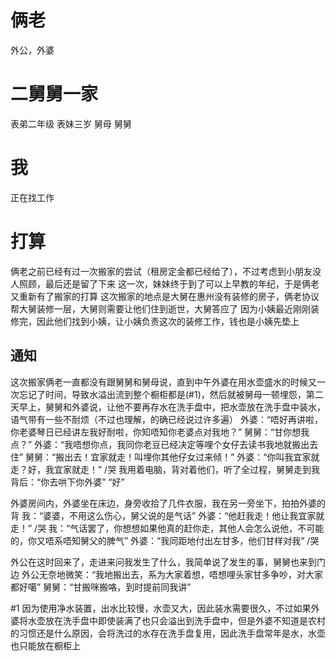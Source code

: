 # 俩老
外公，外婆

# 二舅舅一家
表弟二年级
表妹三岁
舅母
舅舅

# 我
正在找工作

# 打算
俩老之前已经有过一次搬家的尝试（租房定金都已经给了），不过考虑到小朋友没人照顾，最后还是留了下来
这一次，妹妹终于到了可以上早教的年纪，于是俩老又重新有了搬家的打算
这次搬家的地点是大舅在惠州没有装修的房子，俩老协议帮大舅装修一层，大舅则需要让他们住到逝世，大舅答应了
因为小姨最近刚刚装修完，因此他们找到小姨，让小姨负责这次的装修工作，钱也是小姨先垫上

## 通知
这次搬家俩老一直都没有跟舅舅和舅母说，直到中午外婆在用水壶盛水的时候又一次忘记了时间，导致水溢出流到整个橱柜都是(#1)，然后就被舅母一顿埋怨，第二天早上，舅舅和外婆说，让他不要再存水在洗手盘中，把水壶放在洗手盘中装水，语气带有一些不耐烦（不过也理解，的确已经说过许多遍）
外婆：“唔好再讲啦，你老婆琴日已经讲左我好耐啦，你知唔知你老婆点对我地？”
舅舅：“甘你想我点？”
外婆：“我唔想你点，我同你老豆已经决定等哩个女仔去读书我地就搬出去住”
舅舅：“搬出去！宜家就走！叫埋你其他仔女过来倾！”
外婆：“你叫我宜家就走？好，我宜家就走！” /哭
我用着电脑，背对着他们，听了全过程，舅舅走到我背后：“你去哄下你外婆” “好”

外婆房间内，外婆坐在床边，身旁收拾了几件衣服，我在另一旁坐下，拍拍外婆的背
我：“婆婆，不用这么伤心，舅父说的是气话”
外婆：“他赶我走！他让我宜家就走！” /哭
我：“气话罢了，你想想如果他真的赶你走，其他人会怎么说他，不可能的，你又唔系唔知舅父的脾气”
外婆：“我同距地付出左甘多，他们甘样对我” /哭

外公在这时回来了，走进来问我发生了什么，我简单说了发生的事，舅舅也来到门边
外公无奈地微笑：“我地搬出去，系为大家着想，唔想哩头家甘多争吵，对大家都好噶”
舅舅：“甘搬咪搬咯，到时提前同我讲”

#1 因为使用净水装置，出水比较慢，水壶又大，因此装水需要很久，不过如果外婆将水壶放在洗手盘中即使装满了也只会溢出到洗手盘中，但是外婆不知道是农村的习惯还是什么原因，会将洗过的水存在洗手盘复用，因此洗手盘常年是水，水壶也只能放在橱柜上
